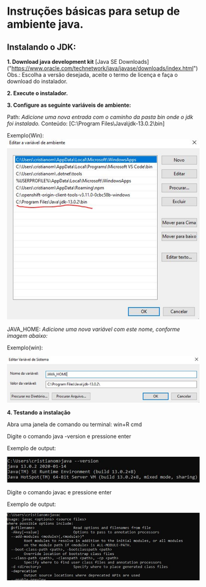 # Instruções básicas para setup de ambiente java.

## Instalando o JDK:

**1. Download java development kit**
[Java SE Downloads] ("https://www.oracle.com/technetwork/java/javase/downloads/index.html")
Obs.: Escolha a versão desejada, aceite o termo de licença e faça o download do instalador.

**2. Execute o instalador.**

**3. Configure as seguinte variáveis de ambiente:**

Path: *Adicione uma nova entrada com o caminho da pasta bin onde o jdk foi instalado.*
Conteúdo: [C:\Program Files\Java\jdk-13.0.2\bin]

Exemplo(Win):
![path](/assets/images/path.JPG)

JAVA_HOME: *Adicione uma nova variável com este nome, conforme imagem abaixo:*

Exemplo(win):

![path](/assets/images/java_home.JPG)

**4. Testando a instalação**

Abra uma janela de comando ou terminal:
win+R cmd

Digite o comando java -version e pressione enter

Exemplo de output:

![path](/assets/images/java_version.JPG)

Digite o comando javac e pressione enter

Exemplo de output:

![path](/assets/images/java_c.JPG)


